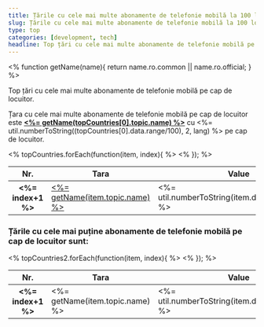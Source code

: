 ```yaml
---
title: Țările cu cele mai multe abonamente de telefonie mobilă la 100 locuitori
slug: Țările cu cele mai multe abonamente de telefonie mobilă la 100 locuitori
type: top
categories: [development, tech]
headline: Top țări cu cele mai multe abonamente de telefonie mobilă pe cap de locuitor
---
```


<% function getName(name){
return name.ro.common || name.ro.official;
} %>

Top țări cu cele mai multe abonamente de telefonie mobilă pe cap de locuitor.

Țara cu cele mai multe abonamente de telefonie mobilă pe cap de locuitor este <a href="/country/<%= topCountries[0].topic.cca2.toLowerCase() %>"><strong><%= getName(topCountries[0].topic.name) %></strong></a> cu <%= util.numberToString((topCountries[0].data.range/100), 2, lang) %> pe cap de locuitor.

<table class="article-table cell-no">
<thead><tr><th>Nr.</th><th class="cell-txt">Tara</th><th>Value</th><th>Anul</th></tr></thead>
<tbody>
<% topCountries.forEach(function(item, index){ %>
<tr>
<th><%= index+1 %></th>
<td class="cell-txt"><a href="/country/<%= item.topic.cca2.toLowerCase() %>"><%= getName(item.topic.name) %></a></td>
<td><%= util.numberToString(item.data.range,2,lang) %></td>
<td><%= item.data.label %></td>
</tr>
<% }); %>
</tbody>
</table>

<h3>Țările cu cele mai puține abonamente de telefonie mobilă pe cap de locuitor sunt:</h3>

<table class="article-table cell-no">
<thead><tr><th>Nr.</th><th class="cell-txt">Tara</th><th>Value</th><th>Anul</th></tr></thead>
<tbody>
<% topCountries2.forEach(function(item, index){ %>
<tr>
<th><%= index+1 %></th>
<td class="cell-txt"><%= getName(item.topic.name) %></td>
<td><%= util.numberToString(item.data.range,2,lang) %></td>
<td><%= item.data.label %></td>
</tr>
<% }); %>
</tbody>
</table>
